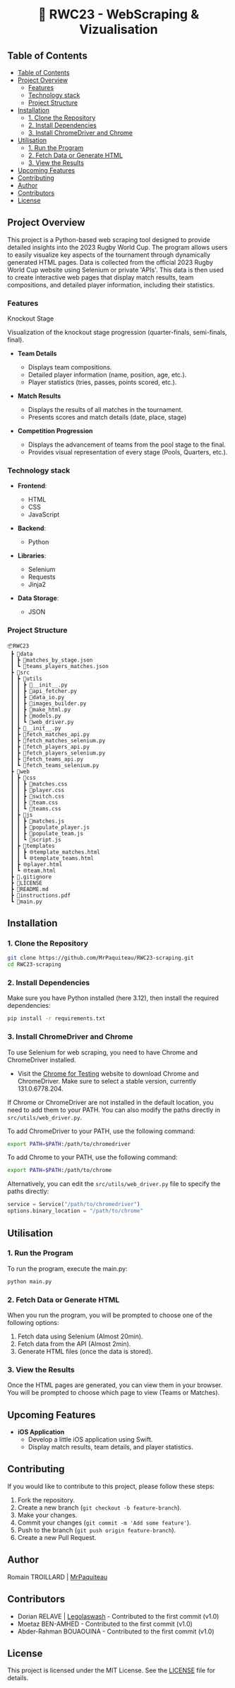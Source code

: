 <h1 align="center"> 🏉 RWC23 - WebScraping & Vizualisation

## Table of Contents
- [Table of Contents](#table-of-contents)
- [Project Overview](#project-overview)
  - [Features](#features)
  - [Technology stack](#technology-stack)
  - [Project Structure](#project-structure)
- [Installation](#installation)
  - [1. Clone the Repository](#1-clone-the-repository)
  - [2. Install Dependencies](#2-install-dependencies)
  - [3. Install ChromeDriver and Chrome](#3-install-chromedriver-and-chrome)
- [Utilisation](#utilisation)
  - [1. Run the Program](#1-run-the-program)
  - [2. Fetch Data or Generate HTML](#2-fetch-data-or-generate-html)
  - [3. View the Results](#3-view-the-results)
- [Upcoming Features](#upcoming-features)
- [Contributing](#contributing)
- [Author](#author)
- [Contributors](#contributors)
- [License](#license)

## Project Overview
This project is a Python-based web scraping tool designed to provide detailed insights into the 2023 Rugby World Cup. The program allows users to easily visualize key aspects of the tournament through dynamically generated HTML pages. Data is collected from the official 2023 Rugby World Cup website using Selenium or private 'APIs'. This data is then used to create interactive web pages that display match results, team compositions, and detailed player information, including their statistics.

### Features

Knockout Stage

Visualization of the knockout stage progression (quarter-finals, semi-finals, final).

- **Team Details**
    - Displays team compositions.
    - Detailed player information (name, position, age, etc.).
    - Player statistics (tries, passes, points scored, etc.).
  
- **Match Results**
    - Displays the results of all matches in the tournament.
    - Presents scores and match details (date, place, stage)

- **Competition Progression**
    - Displays the advancement of teams from the pool stage to the final.
    - Provides visual representation of every stage (Pools, Quarters, etc.).

### Technology stack
- **Frontend**:
  - HTML
  - CSS
  - JavaScript

- **Backend**:
  - Python

- **Libraries**:
  - Selenium
  - Requests
  - Jinja2

- **Data Storage**:
  - JSON

### Project Structure

```
📦RWC23
 ┣ 📂data
 ┃ ┣ 📜matches_by_stage.json
 ┃ ┗ 📜teams_players_matches.json
 ┣ 📂src
 ┃ ┣ 📂utils
 ┃ ┃ ┣ 🐍__init__.py
 ┃ ┃ ┣ 🐍api_fetcher.py
 ┃ ┃ ┣ 🐍data_io.py
 ┃ ┃ ┣ 🐍images_builder.py
 ┃ ┃ ┣ 🐍make_html.py
 ┃ ┃ ┣ 🐍models.py
 ┃ ┃ ┗ 🐍web_driver.py
 ┃ ┣ 🐍__init__.py
 ┃ ┣ 🐍fetch_matches_api.py
 ┃ ┣ 🐍fetch_matches_selenium.py
 ┃ ┣ 🐍fetch_players_api.py
 ┃ ┣ 🐍fetch_players_selenium.py
 ┃ ┣ 🐍fetch_teams_api.py
 ┃ ┗ 🐍fetch_teams_selenium.py
 ┣ 📂web
 ┃ ┣ 📂css
 ┃ ┃ ┣ 🎨matches.css
 ┃ ┃ ┣ 🎨player.css
 ┃ ┃ ┣ 🎨switch.css
 ┃ ┃ ┣ 🎨team.css
 ┃ ┃ ┗ 🎨teams.css
 ┃ ┣ 📂js
 ┃ ┃ ┣ 📝matches.js
 ┃ ┃ ┣ 📝populate_player.js
 ┃ ┃ ┣ 📝populate_team.js
 ┃ ┃ ┗ 📝script.js
 ┃ ┣ 📂templates
 ┃ ┃ ┣ 🌐template_matches.html
 ┃ ┃ ┗ 🌐template_teams.html
 ┃ ┣ 🌐player.html
 ┃ ┗ 🌐team.html
 ┣ 📜.gitignore
 ┣ 📜LICENSE
 ┣ 📜README.md
 ┣ 📜instructions.pdf
 ┗ 🐍main.py
```

## Installation

### 1. Clone the Repository

```bash
git clone https://github.com/MrPaquiteau/RWC23-scraping.git
cd RWC23-scraping
```

### 2. Install Dependencies

Make sure you have Python installed (here 3.12), then install the required dependencies:
```bash
pip install -r requirements.txt
```

### 3. Install ChromeDriver and Chrome

To use Selenium for web scraping, you need to have Chrome and ChromeDriver installed.

- Visit the [Chrome for Testing](https://googlechromelabs.github.io/chrome-for-testing/) website to download Chrome and ChromeDriver. Make sure to select a stable version, currently 131.0.6778.204.

If Chrome or ChromeDriver are not installed in the default location, you need to add them to your PATH. You can also modify the paths directly in `src/utils/web_driver.py`.

To add ChromeDriver to your PATH, use the following command:
```bash
export PATH=$PATH:/path/to/chromedriver
```

To add Chrome to your PATH, use the following command:
```bash
export PATH=$PATH:/path/to/chrome
```

Alternatively, you can edit the `src/utils/web_driver.py` file to specify the paths directly:
```python
service = Service("/path/to/chromedriver")
options.binary_location = "/path/to/chrome"
```

## Utilisation
### 1. Run the Program
To run the program, execute the main.py:
```bash
python main.py
```
### 2. Fetch Data or Generate HTML
When you run the program, you will be prompted to choose one of the following options:
1. Fetch data using Selenium (Almost 20min).
2. Fetch data from the API (Almost 2min).
3. Generate HTML files (once the data is stored).

### 3. View the Results
Once the HTML pages are generated, you can view them in your browser. You will be prompted to choose which page to view (Teams or Matches).

## Upcoming Features
- **iOS Application**
    - Develop a little iOS application using Swift.
    - Display match results, team details, and player statistics.
  
## Contributing
If you would like to contribute to this project, please follow these steps:
1. Fork the repository.
2. Create a new branch (`git checkout -b feature-branch`).
3. Make your changes.
4. Commit your changes (`git commit -m 'Add some feature'`).
5. Push to the branch (`git push origin feature-branch`).
6. Create a new Pull Request.

## Author
Romain TROILLARD | [MrPaquiteau](https://github.com/MrPaquiteau)

## Contributors
- Dorian RELAVE | [Legolaswash](https://github.com/Legolaswash) - Contributed to the first commit (v1.0)
- Moetaz BEN-AMHED - Contributed to the first commit (v1.0)
- Abder-Rahman BOUAOUINA - Contributed to the first commit (v1.0)

## License
This project is licensed under the MIT License. See the [LICENSE](LICENSE) file for details.
